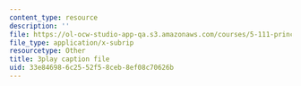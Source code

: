 ```yaml
---
content_type: resource
description: ''
file: https://ol-ocw-studio-app-qa.s3.amazonaws.com/courses/5-111-principles-of-chemical-science-fall-2008/33e846986c2552f58ceb8ef08c70626b_Ey25vULQ6YM.vtt
file_type: application/x-subrip
resourcetype: Other
title: 3play caption file
uid: 33e84698-6c25-52f5-8ceb-8ef08c70626b
---
```

